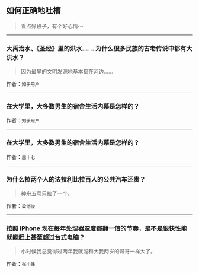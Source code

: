 ## 如何正确地吐槽

> 看点好段子，有个好心情～


 
---

### 大禹治水、《圣经》里的洪水…… 为什么很多民族的古老传说中都有大洪水？

> 因为最早的文明发源地基本都在河边……


作者：`知乎用户`

---

### 在大学里，大多数男生的宿舍生活内幕是怎样的？

> 


作者：`知乎用户`

---

### 在大学里，大多数男生的宿舍生活内幕是怎样的？

> 


作者：`屈十七`

---

### 为什么拉两个人的法拉利比拉百人的公共汽车还贵？

> 神舟五号只拉了一个。


作者：`梁铠俊`

---

### 按照 iPhone 现在每年处理器速度都翻一倍的节奏，是不是很快性能就能赶上甚至超过台式电脑？

> 小时候我总觉得过两年我就能和大我两岁的哥哥一样大了。


作者：`张小贱`